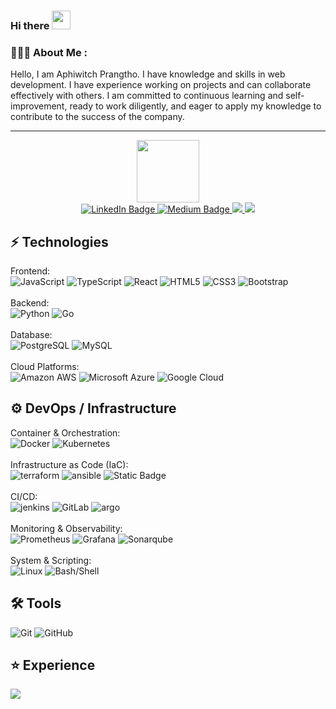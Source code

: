 ### Hi there <img src="https://raw.githubusercontent.com/aemmadi/aemmadi/master/wave.gif" width="30">

### 🧑🏻‍💻 About Me :
Hello, I am Aphiwitch Prangtho. I have knowledge and skills in web development. I have experience working on projects and can collaborate effectively with others. I am committed to continuous learning and self-improvement, ready to work diligently, and eager to apply my knowledge to contribute to the success of the company.


---

<div id="header" align="center">
  <img src="https://media.giphy.com/media/M9gbBd9nbDrOTu1Mqx/giphy.gif" width="100"/>
</div>

<div id="badges"  align="center">
  <a href="https://www.linkedin.com/in/aphiwich-prangtho-0b769931a/" target="_blank">
    <img src="https://img.shields.io/badge/LinkedIn-blue?style=for-the-badge&logo=linkedin&logoColor=white" alt="LinkedIn Badge"/>
  </a>
  <a href="https://www.youtube.com/@APHIWICHPRANGTHO-im4qe" target="_blank">
    <img src="https://img.shields.io/badge/YouTube-red?style=for-the-badge&logo=youtube&logoColor=white" alt="Medium Badge"/>
  </a>
  <a href="https://apwpt.vercel.app">
    <img src="https://img.shields.io/badge/Web_profile-black?style=for-the-badge&logo=vercel"/>
  </a>
  <a target="_blank"href="https://medium.com/@BaseBa1l" target="_blank">
    <img src="https://img.shields.io/badge/MEDIUM-black?style=for-the-badge&logo=medium&labelColor=%23000000" />
  </a>
  <br />
  <img src="https://komarev.com/ghpvc/?username=Aphiwich3&style=flat-square&color=blue" alt=""/>
</div>



## ⚡ Technologies
Frontend:<br>
![JavaScript](https://img.shields.io/badge/-JavaScript-black?style=flat-square&logo=javascript)
![TypeScript](https://img.shields.io/badge/-TypeScript-007ACC?style=flat-square&logo=typescript)
![React](https://img.shields.io/badge/-React-black?style=flat-square&logo=react)
![HTML5](https://img.shields.io/badge/-HTML5-E34F26?style=flat-square&logo=html5&logoColor=white)
![CSS3](https://img.shields.io/badge/-CSS3-1572B6?style=flat-square&logo=css3)
![Bootstrap](https://img.shields.io/badge/-Bootstrap-563D7C?style=flat-square&logo=bootstrap)
<br>
<br>Backend:<br>
![Python](https://img.shields.io/badge/-Python-black?style=flat-square&logo=Python)
![Go](https://img.shields.io/badge/Go-black?style=flat-square&logo=go&labelColor=black)
<br>
<br>Database:<br>
![PostgreSQL](https://img.shields.io/badge/PostgreSQL-black?style=flat-square&logo=postgresql&labelColor=%23000000)
![MySQL](https://img.shields.io/badge/-MySQL-black?style=flat-square&logo=mysql)
<br>
<br>Cloud Platforms:<br>
![Amazon AWS](https://img.shields.io/badge/Amazon%20AWS-232F3E?style=flat-square&logo=amazon-aws)
![Microsoft Azure](https://img.shields.io/badge/Microsoft%20Azure-232F7E?style=flat-square&logo=microsoft-azure)
![Google Cloud](https://img.shields.io/badge/Google%20Cloud-black?style=flat-square&logo=google-cloud)
<br/>



## ⚙️ DevOps / Infrastructure
Container & Orchestration:<br>
![Docker](https://img.shields.io/badge/-Docker-black?style=flat-square&logo=docker)
![Kubernetes](https://img.shields.io/badge/Kubernetes-black?logo=kubernetes)
<br>
<br>Infrastructure as Code (IaC):<br>
![terraform](https://img.shields.io/badge/Terraform-black?logo=terraform)
![ansible](https://img.shields.io/badge/Ansible-black?logo=ansible)
![Static Badge](https://img.shields.io/badge/Helm-black?logo=helm)
<br>
<br>CI/CD:<br>
![jenkins](https://img.shields.io/badge/Jenkins-black?logo=jenkins)
![GitLab](https://img.shields.io/badge/-GitLab_CI-FCA121?style=flat-square&logo=gitlab)
![argo](https://img.shields.io/badge/Argo-black?logo=argo)
<br>
<br>Monitoring & Observability:<br>
![Prometheus](https://img.shields.io/badge/Prometheus-black?logo=prometheus)
![Grafana](https://img.shields.io/badge/Grafana-black?logo=grafana)
![Sonarqube](https://img.shields.io/badge/Sonarqube-black?logo=sonarqube)
<br>
<br>System & Scripting:<br>
![Linux](https://img.shields.io/badge/Linux-black?logo=linux)
![Bash/Shell](https://img.shields.io/badge/Bash%2FShell-black?logo=gnubash&logoColor=%23fdfefe)



## 🛠️ Tools
![Git](https://img.shields.io/badge/-Git-black?style=flat-square&logo=git)
![GitHub](https://img.shields.io/badge/-GitHub-181717?style=flat-square&logo=github)



## ⭐ Experience
<div id="badges"  align="left">
  <a href="https://www.facebook.com/OptimizeCare" target="_blank">
    <img src="https://img.shields.io/badge/At_Ocare_Health_Hub-black?style=for-the-badge&label=Full%20Stack%20Developer&labelColor=black"/>
  </a>

</div>

<!-- IMG
<div id="header" align="center">
  <img src="https://media.giphy.com/media/M9gbBd9nbDrOTu1Mqx/giphy.gif" width="100"/>
</div>
-->

<!-- 
<div id="badges">
  <img src="https://img.shields.io/badge/LinkedIn-blue?style=for-the-badge&logo=linkedin&logoColor=white" alt="LinkedIn Badge"/>
  <img src="https://img.shields.io/badge/YouTube-red?style=for-the-badge&logo=youtube&logoColor=white" alt="Youtube Badge"/>
  <img src="https://img.shields.io/badge/Twitter-blue?style=for-the-badge&logo=twitter&logoColor=white" alt="Twitter Badge"/>
</div>

-->
